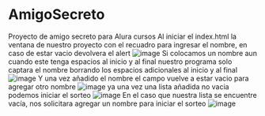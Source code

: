 # AmigoSecreto
Proyecto de amigo secreto para Alura cursos
Al iniciar el index.html la ventana de nuestro proyecto con el recuadro para ingresar el nombre, en caso de estar vacio devolvera el alert
![image](https://github.com/user-attachments/assets/512d2e92-cf0a-4039-b5fa-f4d81a91108a)
Si colocamos un nombre aun cuando este tenga espacios al inicio y al final nuestro programa solo captara el nombre borrando los espacios adicionales al inicio y al final
![image](https://github.com/user-attachments/assets/5050d862-810f-458a-bba9-7b20dc19493d)
Y una vez añadido el nombre el campo vuelve a estar vacio para agregar otro nombre 
![image](https://github.com/user-attachments/assets/3d25aec3-4e4f-49a6-b141-422aea7a579c)
ya una vez una lista añadida no vacia podemos iniciar el sorteo
![image](https://github.com/user-attachments/assets/7bcee80f-0e14-4d6d-90fe-29fd0fb5a6a6)
En el caso que nuestra lista se encuentre vacía, nos solicitara agregar un nombre para iniciar el sorteo
![image](https://github.com/user-attachments/assets/9149225d-c320-41ca-ba69-3239caed649e)
